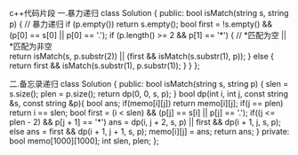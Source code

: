 c++代码片段
一.暴力递归
class Solution {
public:
    bool isMatch(string s, string p) {
        // 暴力递归
        if (p.empty()) return s.empty();
        bool first = !s.empty() && (p[0] == s[0] || p[0] == '.');
        if (p.length() >= 2 && p[1] == '*') 
        {
            //             *匹配为空        ||     *匹配为非空  
            return isMatch(s, p.substr(2)) || (first && isMatch(s.substr(1), p));
        } 
        else 
        {
            return first && isMatch(s.substr(1), p.substr(1));
        }
    }
};

二.备忘录递归
class Solution {
public:
    bool isMatch(string s, string p) {
        slen = s.size();
        plen = p.size();
        return dp(0, 0, s, p);
    }
    bool dp(int i, int j, const string &s, const string &p){
        bool ans;
        if(memo[i][j])
            return memo[i][j];
        if(j == plen)
            return i == slen;
        bool first = (i < slen) && (p[j] == s[i] || p[j] == '.');
        if((j <= plen - 2) && p[j + 1] == '*')
            ans = dp(i, j + 2, s, p) || first && dp(i + 1, j, s, p);
        else
            ans = first && dp(i + 1, j + 1, s, p);
        memo[i][j] = ans;
        return ans;
    }
private:
    bool memo[1000][1000];
    int slen, plen;
};
